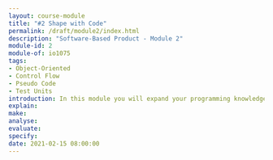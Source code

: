 ```yaml
---
layout: course-module
title: "#2 Shape with Code"
permalink: /draft/module2/index.html
description: "Software-Based Product - Module 2"
module-id: 2
module-of: io1075
tags:
- Object-Oriented
- Control Flow
- Pseudo Code
- Test Units
introduction: In this module you will expand your programming knowledge with Object-Oriented paradigm. You will apply these concepts in combination with control flow to shape the behaviour of your GoodNight Lamp such as pulsating and breathing with various colors. You will experiment with Test Units in order to validate the behaviour of your Lamp.
explain:
make:
analyse:
evaluate:
specify:
date: 2021-02-15 08:00:00
---
```


